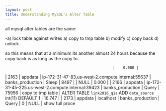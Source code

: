 ```yaml
---
layout: post
title: Understanding MySQL's Alter Table
---
```

all mysql alter tables are the same: 

-a) lock table against writes
a) copy to tmp table
b) modify
c) copy back
d) unlock

so this means that at a minimum its another almost 24 hours because the copy back is as long as the copy to.


                                                    |    0.000 |
| 2163 | appdata | ip-172-31-47-83.us-west-2.compute.internal:55637  | banks_production                  | Sleep   |    8497 |                   | NULL                                                           |    0.000 |
| 2166 | appdata | ip-172-31-45-225.us-west-2.compute.internal:39423 | banks_production                  | Query   |   75956 | copy to tmp table | ALTER TABLE `link2016_q1s` ADD `data_source` int(11) DEFAULT 1 |   16.747 |
| 2173 | appdata | localhost                                         | banks_production                  | Query   |       0 | NULL              | show full proce

